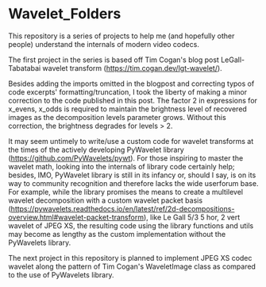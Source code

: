 # Wavelet_Folders
This repository is a series of projects to help me (and hopefully other people) understand the internals of modern video codecs.

The first project in the series is based off Tim Cogan's blog post LeGall-Tabatabai wavelet transform (https://tim.cogan.dev/lgt-wavelet/).

Besides adding the imports omitted in the blogpost and correcting typos of code excerpts' formatting/truncation, I took the liberty 
of making a minor correction to the code published in this post. The factor 2 in expressions for x\_evens, x\_odds is required 
to maintain the brightness level of recovered images as the decomposition levels parameter grows. Without this correction, the brightness 
degrades for levels > 2.

It may seem untimely to write/use a custom code for wavelet transforms at the times of the actively developing PyWavelet library 
(https://github.com/PyWavelets/pywt). For those inspiring to master the wavelet math, looking into the internals of library code certainly 
help; besides, IMO, PyWavelet library is still in its infancy or, should I say, is on its way to community recognition and therefore lacks 
the wide userforum base. For example, while the library promises the means to create a multilevel wavelet decomposition with 
a custom wavelet packet basis (https://pywavelets.readthedocs.io/en/latest/ref/2d-decompositions-overview.html#wavelet-packet-transform), 
like Le Gall 5/3 5 hor, 2 vert wavelet of JPEG XS, the resulting code using the library functions and utils may become as lengthy as 
the custom implementation without the PyWavelets library. 

The next project in this repository is planned to implement JPEG XS codec wavelet along the pattern of Tim Cogan's WaveletImage class as 
compared to the use of PyWavelets library. 
